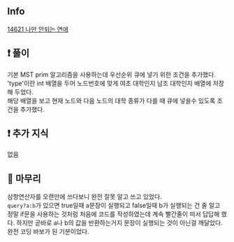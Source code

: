 ## Info

<a href="https://www.acmicpc.net/problem/14621" rel="nofollow">14621 나만 안되는 연애</a>

## ❗ 풀이
기본 MST prim 알고리즘을 사용하는데 우선순위 큐에 넣기 위한 조건을 추가했다.<br/>
'type'이란 int 배열을 두어 노드번호에 맞게 여초 대학인지 남조 대학인지 배열에 저장해 두었다.<br/>
해당 배열을 보고 현재 노드와 다음 노드의 대학 종류가 다를 때 큐에 넣을수 있도록 조건을 추가했다.<br/>
## ❗ 추가 지식
없음
## 🙂 마무리
삼항연산자를 오랜만에 쓰다보니 완전 잘못 알고 쓰고 있었다.<br/>
`query?a:b`가 있으면 true일때 a문장이 실행되고 false일때 b가 실행되는 건 줄 알고 정말 if문을 사용하는 것처럼 처음에
코드를 작성하였는데 계속 빨간줄이 떠서 답답해 했다. 하지만 곧바로 a나 b의 값을 반환하는거지 문장이 실행되는 것이 아닌걸 깨달았다.
<br/>
완전 코딩 바보가 된 기분이었다.
